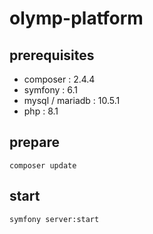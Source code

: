 # olymp-platform

## prerequisites

 * composer : 2.4.4
 * symfony : 6.1
 * mysql / mariadb : 10.5.1
 * php : 8.1

## prepare

```shell
composer update
```

## start

```shell
symfony server:start
```